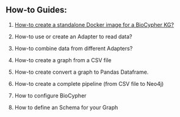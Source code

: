 ## How-to Guides:
1. [How-to create a standalone Docker image for a BioCypher KG?](htg001_standalone_docker_biocypher.md)
   
2. How-to use or create an Adapter to read data?
3. How-to combine data from different Adapters?
4. How-to create a graph from a CSV file
5. How-to create convert a graph to Pandas Dataframe.
6. How-to create a complete pipeline (from CSV file to Neo4j)
7. How to configure BioCypher
8. How to define an Schema for your Graph
